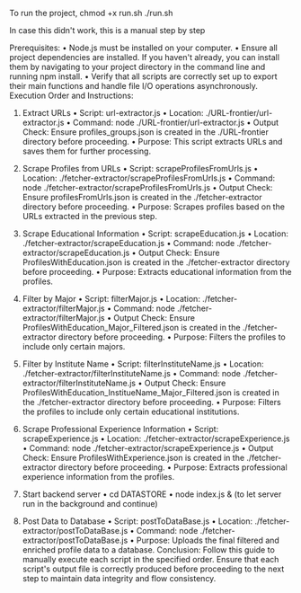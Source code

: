 To run the project, 
chmod +x run.sh
./run.sh

In case this didn't work, this is a manual step by step

Prerequisites:
•	Node.js must be installed on your computer.
•	Ensure all project dependencies are installed. If you haven't already, you can install them by navigating to your project directory in the command line and running npm install.
•	Verify that all scripts are correctly set up to export their main functions and handle file I/O operations asynchronously.
Execution Order and Instructions:
1.	Extract URLs
•	Script: url-extractor.js
•	Location: ./URL-frontier/url-extractor.js
•	Command: node ./URL-frontier/url-extractor.js
•	Output Check: Ensure profiles_groups.json is created in the ./URL-frontier directory before proceeding.
•	Purpose: This script extracts URLs and saves them for further processing.

2.	Scrape Profiles from URLs
•	Script: scrapeProfilesFromUrls.js
•	Location: ./fetcher-extractor/scrapeProfilesFromUrls.js
•	Command: node ./fetcher-extractor/scrapeProfilesFromUrls.js
•	Output Check: Ensure profilesFromUrls.json is created in the ./fetcher-extractor directory before proceeding.
•	Purpose: Scrapes profiles based on the URLs extracted in the previous step.
3.	Scrape Educational Information
•	Script: scrapeEducation.js
•	Location: ./fetcher-extractor/scrapeEducation.js
•	Command: node ./fetcher-extractor/scrapeEducation.js
•	Output Check: Ensure ProfilesWithEducation.json is created in the ./fetcher-extractor directory before proceeding.
•	Purpose: Extracts educational information from the profiles.
4.	Filter by Major
•	Script: filterMajor.js
•	Location: ./fetcher-extractor/filterMajor.js
•	Command: node ./fetcher-extractor/filterMajor.js
•	Output Check: Ensure ProfilesWithEducation_Major_Filtered.json is created in the ./fetcher-extractor directory before proceeding.
•	Purpose: Filters the profiles to include only certain majors.
5.	Filter by Institute Name
•	Script: filterInstituteName.js
•	Location: ./fetcher-extractor/filterInstituteName.js
•	Command: node ./fetcher-extractor/filterInstituteName.js
•	Output Check: Ensure ProfilesWithEducation_InstitueName_Major_Filtered.json is created in the ./fetcher-extractor directory before proceeding.
•	Purpose: Filters the profiles to include only certain educational institutions.
6.	Scrape Professional Experience Information
•	Script: scrapeExperience.js
•	Location: ./fetcher-extractor/scrapeExperience.js
•	Command: node ./fetcher-extractor/scrapeExperience.js
•	Output Check: Ensure ProfilesWithExperience.json is created in the ./fetcher-extractor directory before proceeding.
•	Purpose: Extracts professional experience information from the profiles.
7.	Start backend server
•	cd DATASTORE
•	node index.js & (to let server run in the background and continue)
11.	Post Data to Database
•	Script: postToDataBase.js
•	Location: ./fetcher-extractor/postToDataBase.js
•	Command: node ./fetcher-extractor/postToDataBase.js
•	Purpose: Uploads the final filtered and enriched profile data to a database.
Conclusion: Follow this guide to manually execute each script in the specified order. Ensure that each script's output file is correctly produced before proceeding to the next step to maintain data integrity and flow consistency.

